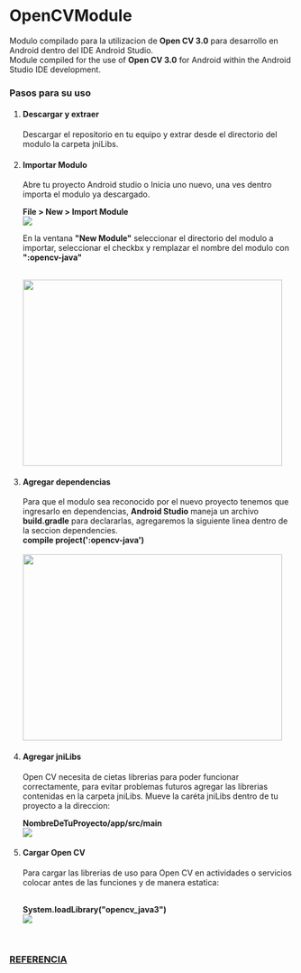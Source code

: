 # OpenCVModule

Modulo compilado para la utilizacion de <b>Open CV 3.0</b> para desarrollo en Android dentro del IDE Android Studio.
<br>
Module compiled for the use of <b>Open CV 3.0</b> for Android within the Android Studio IDE development.

<h3>Pasos para su uso</h3>
<ol>
  <li> <h4>Descargar y extraer</h4> 
      <p>Descargar el repositorio en tu equipo y extrar desde el directorio del modulo la carpeta jniLibs.</p>
  <li> <h4>Importar Modulo</h4>
      <p>Abre tu proyecto Android studio o Inicia uno nuevo, una ves dentro importa el modulo ya descargado.</p>
      <b>File > New > Import Module</b>
      <br>
      <img src="http://www.truiton.com/wp-content/uploads/2015/02/Android-Studio-Add-Library-1.jpg">
      <br>
      <p>En la ventana <b>"New Module"</b> seleccionar el directorio del modulo a importar, seleccionar el checkbx y remplazar el nombre del modulo con <b>":opencv-java"</b></p>
      <br>
      <img width=460 height=330 src="http://1.bp.blogspot.com/-XvGQFhswm4g/VayawVHvdFI/AAAAAAAAIFM/OCFoxD2l6h0/s1600/quan404_hinh5_new%2Bmodule.png">
  <li> <h4>Agregar dependencias</h4>
      <p>Para que el modulo sea reconocido por el nuevo proyecto tenemos que ingresarlo en dependencias, <b>Android Studio</b> maneja un archivo <b>build.gradle</b> para declararlas, agregaremos la siguiente linea dentro de la seccion dependencies.
      <br>
      <b>compile project(':opencv-java')</b>
      <br>
      <br>
      <img width=460 height=330 src="http://4.bp.blogspot.com/-PL5tJP1uflU/VayawuvY8KI/AAAAAAAAIFI/FnLvsFmL2uE/s1600/quan404_hinh6_gradle.png">
  <li> <h4>Agregar jniLibs</h4> 
      <p>Open CV necesita de cietas librerias para poder funcionar correctamente, para evitar problemas futuros agregar las librerias contenidas en la carpeta jniLibs. Mueve la caréta jniLibs dentro de tu proyecto a la direccion:</p>
      <b>NombreDeTuProyecto/app/src/main</b>
      <br>
      <img src="http://2.bp.blogspot.com/-qK12f16p_ow/VayaxYhPjEI/AAAAAAAAIFQ/uU9MZ-bV4TM/s1600/quan404_hinh9_jniLibs.png">
  <li> <h4>Cargar Open CV</h4>
      <p>Para cargar las librerias de uso para Open CV en actividades o servicios colocar antes de las funciones y de manera estatica: </p>
      <br>
      <b>System.loadLibrary("opencv_java3")</b>
      <br>
      <img src="http://4.bp.blogspot.com/-c_wu3s0upW8/Vayavqm9X4I/AAAAAAAAIEs/ee7DrDKf_D4/s1600/quan404_hinh10_systemLoad.png">
</ol>
<br>
<h3><a href="http://www.quan404.com/2015/07/how-to-use-opencv-android-in-android.html">REFERENCIA</a></h3>
